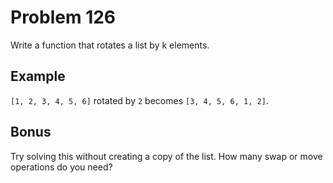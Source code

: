 # Problem 126

Write a function that rotates a list by k elements.

## Example

`[1, 2, 3, 4, 5, 6]` rotated by `2` becomes `[3, 4, 5, 6, 1, 2]`.

## Bonus

Try solving this without creating a copy of the list. How many swap or move operations do you need?
